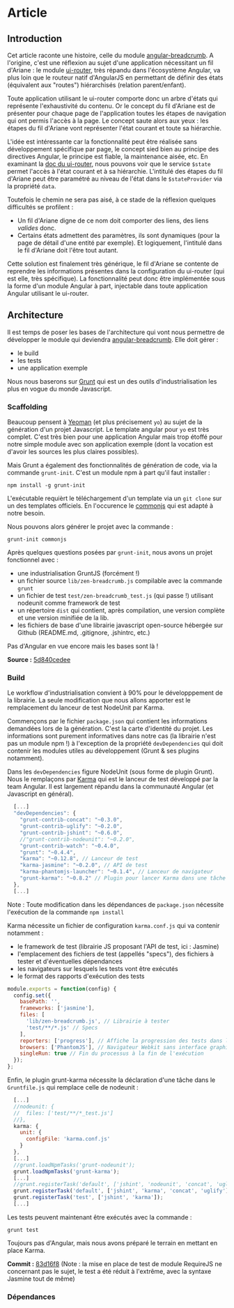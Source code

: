 # Article
## Introduction
Cet article raconte une histoire, celle du module [angular-breadcrumb](https://github.com/ncuillery/angular-breadcrumb).
A l'origine, c'est une réflexion au sujet d'une application nécessitant un fil d'Ariane : le module
[ui-router](https://github.com/angular-ui/ui-router), très répandu dans l'écosystème Angular, va plus loin que le routeur
natif d'AngularJS en permettant de définir des états (équivalent aux "routes") hiérarchisés (relation parent/enfant).

Toute application utilisant le ui-router comporte donc un arbre d'états qui représente l'exhaustivité du contenu. Or le
concept du fil d'Ariane est de présenter pour chaque page de l'application toutes les étapes de navigation qui ont permis
l'accès à la page. Le concept saute alors aux yeux : les étapes du fil d'Ariane vont représenter l'état courant et toute sa
hiérarchie.

L'idée est intéressante car la fonctionnalité peut être réalisée sans développement spécifique par page, le concept sied
bien au principe des directives Angular, le principe est fiable, la maintenance aisée, etc. En examinant la
[doc du ui-router](http://angular-ui.github.io/ui-router/site/#/api/ui.router.state.$state), nous pouvons voir que le service
`$state` permet l'accès à l'état courant et à sa hiérarchie. L'intitulé des étapes du fil d'Ariane peut être paramétré
au niveau de l'état dans le `$stateProvider` via la propriété `data`.

Toutefois le chemin ne sera pas aisé, à ce stade de la réflexion quelques difficultés se profilent :
- Un fil d'Ariane digne de ce nom doit comporter des liens, des liens *valides* donc.
- Certains états admettent des paramètres, ils sont dynamiques (pour la page de détail d'une entité par exemple). Et
logiquement, l'intitulé dans le fil d'Ariane doit l'être tout autant.

Cette solution est finalement très générique, le fil d'Ariane se contente de reprendre les informations présentes dans
la configuration du ui-router (qui est elle, très spécifique). La fonctionnalité peut donc être implémentée sous la
forme d'un module Angular à part, injectable dans toute application Angular utilisant le ui-router.

## Architecture
Il est temps de poser les bases de l'architecture qui vont nous permettre de développer le module qui deviendra
[angular-breadcrumb](https://github.com/ncuillery/angular-breadcrumb). Elle doit gérer :
- le build
- les tests
- une application exemple

Nous nous baserons sur [Grunt](http://gruntjs.com/) qui est un des outils d'industrialisation les plus en vogue du monde
Javascript.

### Scaffolding
Beaucoup pensent à [Yeoman](http://yeoman.io/) (et plus précisement `yo`) au sujet de la génération d'un projet
Javascript. Le template angular pour `yo` est très complet. C'est très bien pour une application Angular mais trop
étoffé pour notre simple module avec son application exemple (dont la vocation est d'avoir les sources les plus claires
possibles).

Mais Grunt a également des fonctionnalités de génération de code, via la commande `grunt-init`. C'est un module npm à part qu'il
faut installer :
```
npm install -g grunt-init
```
L'exécutable requièrt le téléchargement d'un template via un `git clone` sur un des templates officiels. En l'occurence
le [commonjs](https://github.com/gruntjs/grunt-init-commonjs) qui est adapté à notre besoin.

Nous pouvons alors générer le projet avec la commande :
```
grunt-init commonjs
```
Après quelques questions posées par `grunt-init`, nous avons un projet fonctionnel avec :
- une industrialisation GruntJS (forcément !)
- un fichier source `lib/zen-breadcrumb.js` compilable avec la commande `grunt`
- un fichier de test `test/zen-breadcrumb_test.js` (qui passe !) utilisant nodeunit comme framework de test
- un répertoire `dist` qui contient, après compilation, une version complète et une version minifiée de la lib.
- les fichiers de base d'une librairie javascript open-source hébergée sur Github (README.md, .gitignore, .jshintrc, etc.)

Pas d'Angular en vue encore mais les bases sont là !

**Source :** [5d840cedee](https://github.com/Zenika/zen-breadcrumb/tree/5d840cedee48d95f3e43c4be6329c340efcf99a9)

### Build

Le workflow d'industrialisation convient à 90% pour le développpement de la librairie. La seule modification que nous
allons apporter est le remplacement du lanceur de test NodeUnit par Karma.

Commençons par le fichier `package.json` qui contient les informations demandées lors de la génération. C'est la carte d'identité du projet.
Les informations sont purement informatives dans notre cas (la librairie n'est pas un module npm !) à l'exception de la
propriété `devDependencies` qui doit contenir les modules utiles au développement (Grunt & ses plugins notamment).

Dans les `devDependencies` figure NodeUnit (sous forme de plugin Grunt). Nous le remplaçons par
[Karma](http://karma-runner.github.io/) qui est le lanceur de test développé par la team Angular. Il est largement répandu
dans la communauté Angular (et Javascript en général).
```js
  [...]
  "devDependencies": {
    "grunt-contrib-concat": "~0.3.0",
    "grunt-contrib-uglify": "~0.2.0",
    "grunt-contrib-jshint": "~0.6.0",
    //"grunt-contrib-nodeunit": "~0.2.0",
    "grunt-contrib-watch": "~0.4.0",
    "grunt": "~0.4.4",
    "karma": "~0.12.8", // Lanceur de test
    "karma-jasmine": "~0.2.0", // API de test
    "karma-phantomjs-launcher": "~0.1.4", // Lanceur de navigateur
    "grunt-karma": "~0.8.2" // Plugin pour lancer Karma dans une tâche Grunt
  },
  [...]
```
Note : Toute modification dans les dépendances de `package.json` nécessite l'exécution de la commande `npm install`

Karma nécessite un fichier de configuration `karma.conf.js` qui va contenir notamment :
- le framework de test (librairie JS proposant l'API de test, ici : Jasmine)
- l'emplacement des fichiers de test (appellés "specs"), des fichiers à tester et d'éventuelles dépendances
- les navigateurs sur lesquels les tests vont être exécutés
- le format des rapports d'exécution des tests
```js
module.exports = function(config) {
  config.set({
    basePath: '',
    frameworks: ['jasmine'],
    files: [
      'lib/zen-breadcrumb.js', // Librairie à tester
      'test/**/*.js' // Specs
    ],
    reporters: ['progress'], // Affiche la progression des tests dans la console
    browsers: ['PhantomJS'], // Navigateur Webkit sans interface graphique (headless)
    singleRun: true // Fin du processus à la fin de l'exécution
  });
};
```

Enfin, le plugin grunt-karma nécessite la déclaration d'une tâche dans le `Gruntfile.js` qui remplace celle de nodeunit :
```js
  [...]
  //nodeunit: {
  //  files: ['test/**/*_test.js']
  //},
  karma: {
    unit: {
      configFile: 'karma.conf.js'
    }
  },
  [...]
  //grunt.loadNpmTasks('grunt-nodeunit');
  grunt.loadNpmTasks('grunt-karma');
  [...]
  //grunt.registerTask('default', ['jshint', 'nodeunit', 'concat', 'uglify']);
  grunt.registerTask('default', ['jshint', 'karma', 'concat', 'uglify']);
  grunt.registerTask('test', ['jshint', 'karma']);
  [...]
```

Les tests peuvent maintenant être exécutés avec la commande :
```
grunt test
```

Toujours pas d'Angular, mais nous avons préparé le terrain en mettant en place Karma.

**Commit :** [83d16f8](https://github.com/Zenika/zen-breadcrumb/commit/83d16f868138f18e4860cf51e327fe8df55fca07) (Note :
la mise en place de test de module RequireJS ne concernant pas le sujet, le test a été réduit à l'extrême, avec la syntaxe
Jasmine tout de même)

### Dépendances
